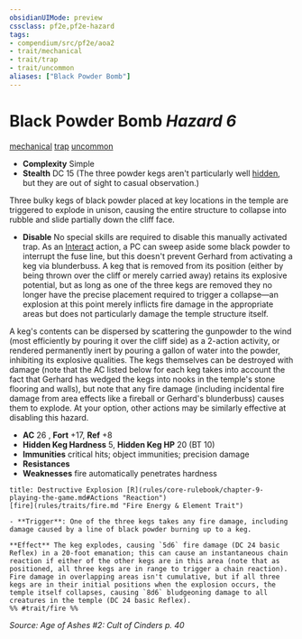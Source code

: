 ```yaml
---
obsidianUIMode: preview
cssclass: pf2e,pf2e-hazard
tags:
- compendium/src/pf2e/aoa2
- trait/mechanical
- trait/trap
- trait/uncommon
aliases: ["Black Powder Bomb"]
---
```

# Black Powder Bomb *Hazard 6*  
[mechanical](rules/traits/mechanical.md "Mechanical Hazard Trait")  [trap](rules/traits/trap.md "Trap Hazard Trait")  [uncommon](rules/traits/uncommon.md "Uncommon Rarity Trait")  

- **Complexity** Simple
- **Stealth** DC 15 (The three powder kegs aren't particularly well [hidden](rules/conditions.md#Hidden), but they are out of sight to casual observation.)  

Three bulky kegs of black powder placed at key locations in the temple are triggered to explode in unison, causing the entire structure to collapse into rubble and slide partially down the cliff face.

- **Disable** No special skills are required to disable this manually activated trap. As an [Interact](rules/actions/interact.md) action, a PC can sweep aside some black powder to interrupt the fuse line, but this doesn't prevent Gerhard from activating a keg via blunderbuss. A keg that is removed from its position (either by being thrown over the cliff or merely carried away) retains its explosive potential, but as long as one of the three kegs are removed they no longer have the precise placement required to trigger a collapse—an explosion at this point merely inflicts fire damage in the appropriate areas but does not particularly damage the temple structure itself.

A keg's contents can be dispersed by scattering the gunpowder to the wind (most efficiently by pouring it over the cliff side) as a 2-action activity, or rendered permanently inert by pouring a gallon of water into the powder, inhibiting its explosive qualities. The kegs themselves can be destroyed with damage (note that the AC listed below for each keg takes into account the fact that Gerhard has wedged the kegs into nooks in the temple's stone flooring and walls), but note that any fire damage (including incidental fire damage from area effects like a fireball or Gerhard's blunderbuss) causes them to explode. At your option, other actions may be similarly effective at disabling this hazard.  

- **AC** 26 , **Fort** +17, **Ref** +8
- **Hidden Keg Hardness** 5, **Hidden Keg HP** 20 (BT 10)
- **Immunities** critical hits; object immunities; precision damage
- **Resistances** 
- **Weaknesses** fire automatically penetrates hardness
     
```ad-embed-ability
title: Destructive Explosion [R](rules/core-rulebook/chapter-9-playing-the-game.md#Actions "Reaction")
[fire](rules/traits/fire.md "Fire Energy & Element Trait")  

- **Trigger**: One of the three kegs takes any fire damage, including damage caused by a line of black powder burning up to a keg.

**Effect** The keg explodes, causing `5d6` fire damage (DC 24 basic Reflex) in a 20-foot emanation; this can cause an instantaneous chain reaction if either of the other kegs are in this area (note that as positioned, all three kegs are in range to trigger a chain reaction). Fire damage in overlapping areas isn't cumulative, but if all three kegs are in their initial positions when the explosion occurs, the temple itself collapses, causing `8d6` bludgeoning damage to all creatures in the temple (DC 24 basic Reflex).  
%% #trait/fire %%
```

*Source: Age of Ashes #2: Cult of Cinders p. 40*